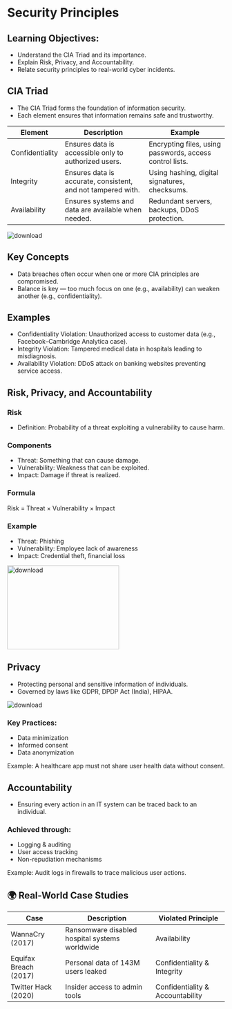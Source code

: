 # Security Principles

## Learning Objectives:
- Understand the CIA Triad and its importance.
- Explain Risk, Privacy, and Accountability.
- Relate security principles to real-world cyber incidents.

## CIA Triad
- The CIA Triad forms the foundation of information security.
- Each element ensures that information remains safe and trustworthy.

| Element | Description | Example |
|----------|--------------|----------|
| Confidentiality | Ensures data is accessible only to authorized users. | Encrypting files, using passwords, access control lists. |
| Integrity | Ensures data is accurate, consistent, and not tampered with. | Using hashing, digital signatures, checksums. |
| Availability | Ensures systems and data are available when needed. | Redundant servers, backups, DDoS protection. |

![download](https://github.com/user-attachments/assets/c390aa1e-d6c3-4d66-b664-8fc71d53aacc)


## Key Concepts
- Data breaches often occur when one or more CIA principles are compromised.
- Balance is key — too much focus on one (e.g., availability) can weaken another (e.g., confidentiality).


## Examples
- Confidentiality Violation: Unauthorized access to customer data (e.g., Facebook–Cambridge Analytica case).
- Integrity Violation: Tampered medical data in hospitals leading to misdiagnosis.
- Availability Violation: DDoS attack on banking websites preventing service access.

## Risk, Privacy, and Accountability

### Risk
- Definition: Probability of a threat exploiting a vulnerability to cause harm.

### Components
- Threat: Something that can cause damage.
- Vulnerability: Weakness that can be exploited.
- Impact: Damage if threat is realized.

### Formula
Risk = Threat × Vulnerability × Impact

### Example
- Threat: Phishing  
- Vulnerability: Employee lack of awareness  
- Impact: Credential theft, financial loss




<img width="259" height="194" alt="download" src="https://github.com/user-attachments/assets/059236d2-fd2e-4b18-8a6d-56db33eb1981" />







## Privacy
- Protecting personal and sensitive information of individuals.
- Governed by laws like GDPR, DPDP Act (India), HIPAA.



![download](https://github.com/user-attachments/assets/dd583d49-d26e-4ac7-b6ef-e3614c5218d9)





### Key Practices:
- Data minimization  
- Informed consent  
- Data anonymization  

Example: A healthcare app must not share user health data without consent.

## Accountability
- Ensuring every action in an IT system can be traced back to an individual.

### Achieved through:
- Logging & auditing  
- User access tracking  
- Non-repudiation mechanisms  

Example: Audit logs in firewalls to trace malicious user actions.


## 🌍 Real-World Case Studies

| Case | Description | Violated Principle |
|------|--------------|--------------------|
| WannaCry (2017) | Ransomware disabled hospital systems worldwide | Availability |
| Equifax Breach (2017) | Personal data of 143M users leaked | Confidentiality & Integrity |
| Twitter Hack (2020) | Insider access to admin tools | Confidentiality & Accountability |
